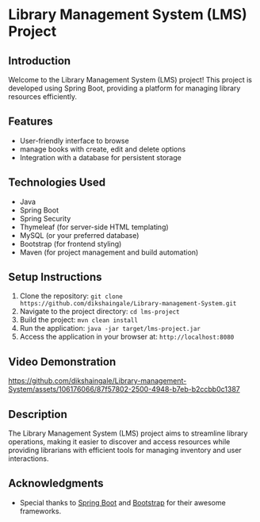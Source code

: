 # Library Management System (LMS) Project

## Introduction
Welcome to the Library Management System (LMS) project! This project is developed using Spring Boot, providing a platform for managing library resources efficiently.

## Features
- User-friendly interface to browse 
- manage books with create, edit and delete options
- Integration with a database for persistent storage

## Technologies Used
- Java
- Spring Boot
- Spring Security
- Thymeleaf (for server-side HTML templating)
- MySQL (or your preferred database)
- Bootstrap (for frontend styling)
- Maven (for project management and build automation)

## Setup Instructions
1. Clone the repository: `git clone https://github.com/dikshaingale/Library-management-System.git`
2. Navigate to the project directory: `cd lms-project`
3. Build the project: `mvn clean install`
4. Run the application: `java -jar target/lms-project.jar`
5. Access the application in your browser at: `http://localhost:8080`

## Video Demonstration
https://github.com/dikshaingale/Library-management-System/assets/106176066/87f57802-2500-4948-b7eb-b2ccbb0c1387

## Description
The Library Management System (LMS) project aims to streamline library operations, making it easier to discover and access resources while providing librarians with efficient tools for managing inventory and user interactions.

## Acknowledgments
- Special thanks to [Spring Boot](https://spring.io/projects/spring-boot) and [Bootstrap](https://getbootstrap.com/) for their awesome frameworks.
